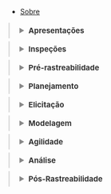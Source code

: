 <style>
/* Estilo geral da sidebar */
details {
  border-left: 3px solid #e0e0e0;
  padding-left: 10px;
  margin: 6px 0;
  transition: all 0.2s ease;
}

/* Estilo do título (summary) */
summary {
  list-style: none;
  cursor: pointer;
  display: flex;
  align-items: center;
  font-weight: 600;
  font-size: 15px;
  color: #333;
  padding: 6px 8px;
  border-radius: 6px;
  transition: background 0.2s ease, color 0.2s ease;
}

/* Remove o marcador padrão do navegador */
summary::-webkit-details-marker {
  display: none;
}

/* Adiciona uma seta personalizada à esquerda */
summary::before {
  content: "▶";
  color: #888;
  font-size: 12px;
  margin-right: 8px;
  transition: transform 0.2s ease, color 0.2s ease;
}

/* Quando aberto, gira a seta */
details[open] summary::before {
  transform: rotate(90deg);
  color: #1a73e8;
}

/* Efeito hover */
summary:hover {
  background: #f7f7f7;
  color: #1a73e8;
}

/* Links internos */
details a {
  display: block;
  margin-left: 22px;
  margin-top: 4px;
  text-decoration: none;
  color: #444;
  font-size: 14px;
  font-weight: 400;
  transition: color 0.2s ease;
}

/* Efeito hover em links */
details a:hover {
  color: #1a73e8;
}
</style>


- [Sobre](/README.md)

<details>
  <summary><strong>Apresentações</strong></summary>

  - [Entregas](apresentacoes.md)
</details>
<details>
  <summary><strong>Inspeções</strong></summary>
  
  - [Inspeção do Grupo 02 - Entrega 3](/inspecoes/inspecao_g2_e3.md)
</details>
<details>
  <summary><strong>Pré-rastreabilidade</strong></summary>
    
  - [Rich Picture](/planejamento/rich-picture/README.md)
</details>

<details>
  <summary><strong>Planejamento</strong></summary>

  - [Visão Geral](/planejamento/README.md)
  - [Cronograma das Atividades](/planejamento/cronograma/README.md)
  - [Ferramentas](/planejamento/ferramentas/README.md)
  - [Metodologia](/planejamento/metodologias/README.md)
  - [Heatmap](/planejamento/heatmap/README.md)
  - [Aplicativo Analisado](/planejamento/aplicativo/README.md)
  - [Atas de Reuniões](/planejamento/atas/README.md)
  - [Referências](/planejamento/referencias/README.md)
</details>

<details>
  <summary><strong>Elicitação</strong></summary>

  - [Visão Geral](/elicitacao/README.md)
  - [Perfis de Usuário](/elicitacao/perfis_usuarios/perfis-de-usuario)
  - [Técnicas de Elicitação](/elicitacao/tecnicas_elicitacao/tec_elicitacao)
  - [Técnicas de Priorização](/elicitacao/tecnicas_priorizacao/tec-de-priorizacao)
  - [Listas de Verificação](/elicitacao/listas_verificacao/listas_verificacao)
  - [Inspeção grupo+1](/elicitacao/elicitacao_grupo_2/elicitacao_grupo_2)
  - [Experimentação com LLMs](/elicitacao/tecnicas_elicitacao/experimentacaoLLMs.md)
  - [Requisitos Elicitados](/elicitacao/tecnicas_elicitacao/requisitos_elicitados.md)
</details>

<details>
  <summary><strong>Modelagem</strong></summary>

  - [Cenários](/modelagem/cenarios.md)
  - [Léxicos](/modelagem/lexicos.md)
  - [Casos de Uso](/modelagem/casos_de_uso.md)
  - [Especificação Suplementar](/modelagem/especificacao_suplementar.md)
  - [Listas de Verificação](/modelagem/listas_verificacao/listasdeverificação.md)
</details>

<details>
  <summary><strong>Agilidade</strong></summary>

  - [Backlog](/modelagem/agilidade/backlog.md)
  - [NFR Framework](/modelagem/agilidade/nfr_framework.md)
  - [Histórias de Usuário](/modelagem/agilidade/historias_de_usuario.md)
</details>

<details>
  <summary><strong>Análise</strong></summary>

  - [Verificação](analise/verif_principal.md)
  - [Validação](analise/valid_principal.md)
</details>

<details>
  <summary><strong>Pós-Rastreabilidade</strong></summary>

  - [Forward-From](pos-rastreabilidade/foward_from.md)
  - [Backward-From](pos-rastreabilidade/backward_from.md)
  - [Matriz Geral](pos-rastreabilidade/matriz_geral.md)
</details>